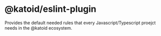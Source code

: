 # @katoid/eslint-plugin
Provides the default needed rules that every Javascript/Typescript proejct needs in the @katoid ecosystem.
